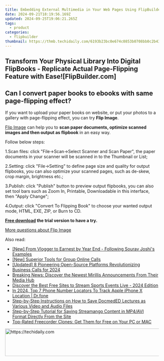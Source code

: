 ```yaml
---
title: Embedding External Multimedia in Your Web Pages Using FlipBuilder's Simple Steps
date: 2024-09-21T18:19:56.169Z
updated: 2024-09-25T19:06:21.265Z
tags:
  - product
categories:
  - flipbuilder
thumbnail: https://thmb.techidaily.com/6193b23bc0e674c0853b0708bb0c2b43a5237bddcffe969ab0d29845fe4343ae.jpg
---
```


## Transform Your Physical Library Into Digital FlipBooks - Replicate Actual Page-Flipping Feature with Ease![FlipBuilder.com]

## Can I convert paper books to ebooks with same page-flipping effect?

If you want to upload your paper books on website, or put your photos to a gallery with page-flipping effect, you can try **Flip Image**. 

[Flip Image](https://tools.techidaily.com/flipbuilder/products/) can help you to **scan paper documents, optimize scanned images and then output as flipbook** in an easy way.

Follow below steps:

1.Scan files: click "File->Scan->Select Scanner and Scan Paper", the paper documents in your scanner will be scanned in to the Thumbnail or List;

2.Setting: click "File->Setting" to define page size and quality for output flipbooks, you can also optimize your scanned pages, such as de-skew, crop margin, brightness etc.;

3.Publish: click "Publish" button to preview output flipbooks, you can also set tool bars such as Zoom In, Printable, Downloadable in this interface, then "Apply Change";

4.Output: click "Convert To Flipping Book" to choose your wanted output mode, HTML, EXE, ZIP, or Burn to CD.

**[Free download](https://tools.techidaily.com/flipbuilder/products/) the trial version to have a try.** 

[More questions about Flip Image](https://tools.techidaily.com/flipbuilder/products/)

<ins class="adsbygoogle"
     style="display:block"
     data-ad-format="autorelaxed"
     data-ad-client="ca-pub-7571918770474297"
     data-ad-slot="1223367746"></ins>

<ins class="adsbygoogle"
     style="display:block"
     data-ad-client="ca-pub-7571918770474297"
     data-ad-slot="8358498916"
     data-ad-format="auto"
     data-full-width-responsive="true"></ins>

<span class="atpl-alsoreadstyle">Also read:</span>
<div><ul>
<li><a href="https://youtube-tips.techidaily.com/rom-vlogger-to-earnest-by-year-end-following-sourav-joshis-examples/"><u>[New] From Vlogger to Earnest by Year End - Following Sourav Joshi's Examples</u></a></li>
<li><a href="https://screen-recording.techidaily.com/new-superior-tools-for-group-online-calls/"><u>[New] Superior Tools for Group Online Calls</u></a></li>
<li><a href="https://screen-mirroring-recording.techidaily.com/updated-8-pioneering-open-source-platforms-revolutionizing-business-calls-for-2024/"><u>[Updated] 8 Pioneering Open-Source Platforms Revolutionizing Business Calls for 2024</u></a></li>
<li><a href="https://fox-triigers.techidaily.com/breaking-news-discover-the-newest-mirillis-announcements-from-their-media-hub/"><u>Breaking News: Discover the Newest Mirillis Announcements From Their Media Hub</u></a></li>
<li><a href="https://technical-tips.techidaily.com/discover-the-best-free-sites-to-stream-sports-events-live-2024-edition/"><u>Discover the Best Free Sites to Stream Sports Events Live - 2024 Edition</u></a></li>
<li><a href="https://ios-location-track.techidaily.com/in-2024-top-7-phone-number-locators-to-track-apple-iphone-x-location-drfone-by-drfone-virtual-ios/"><u>In 2024, Top 7 Phone Number Locators To Track Apple iPhone X Location | Dr.fone</u></a></li>
<li><a href="https://fox-triigers.techidaily.com/step-by-step-instructions-on-how-to-save-docmeded-lectures-as-various-video-and-audio-files/"><u>Step-by-Step Instructions on How to Save DocmedED Lectures as Various Video and Audio Files</u></a></li>
<li><a href="https://fox-triigers.techidaily.com/step-by-step-tutorial-for-saving-streamango-content-in-mp4avi-format-directly-from-the-site/"><u>Step-by-Step Tutorial for Saving Streamango Content in MP4/AVI Format Directly From the Site</u></a></li>
<li><a href="https://fox-triigers.techidaily.com/top-rated-freecorder-clones-get-them-for-free-on-your-pc-or-mac/"><u>Top-Rated Freecorder Clones: Get Them for Free on Your PC or MAC</u></a></li>
</ul></div>

<!-- affiliate ads begin -->
<a href="https://appsumo.8odi.net/c/5597632/2123733/7443" target="_top" id="2123733">
  <img src="//a.impactradius-go.com/display-ad/7443-2123733" border="0" alt="https://techidaily.com" width="728" height="90"/>
</a>
<img height="0" width="0" src="https://appsumo.8odi.net/i/5597632/2123733/7443" style="position:absolute;visibility:hidden;" border="0" />
<!-- affiliate ads end -->

